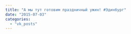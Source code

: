 ```yaml
---
title: "А мы тут готовим праздничный ужин! #Эдинбург"
date: "2015-07-03"
categories: 
  - "vk_posts"
---
```



